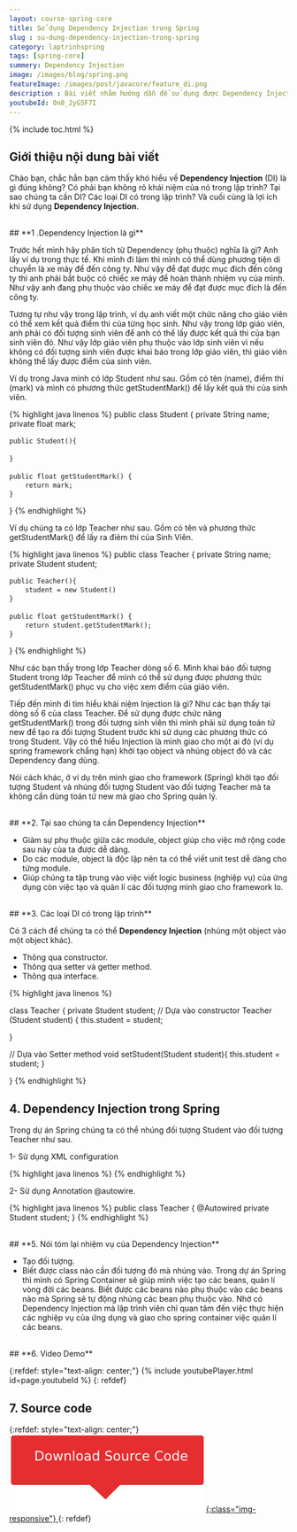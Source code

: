 ```yaml
---
layout: course-spring-core
title: Sử dụng Dependency Injection trong Spring
slug : su-dung-dependency-injection-trong-spring
category: laptrinhspring
tags: [spring-core]
summery: Dependency Injection  
image: /images/blog/spring.png
featureImage: /images/post/javacore/feature_di.png
description : Bài viết nhằm hướng dẫn để sử dụng được Dependency Injection trong lập trình Spring. Trước hết những chia sẻ trong bài sẽ giúp hiểu được thuật ngữ Dependency Injection trong Spring là gì? Tại sao chúng ta cần sử dụng Dependency Injection trong lập trình Spring. Sau đó được tìm hiểu về các loại DI có trong lập trình và tom lược lại các nhiệm vụ của Dependency Injection trong Spring. Cuối bài viết là video chia sẻ ví dụ code demo để người đọc tham khảo thêm.
youtubeId: 0n8_2yG5F7I
---
```


{% include toc.html %}

## **Giới thiệu nội dung bài viết**

Chào bạn, chắc hẳn bạn cảm thấy khó hiểu về <b>Dependency Injection</b> (DI) là gì đúng không? Có phải bạn không rõ khái niệm của nó trong lập trình?
Tại sao chúng ta cần DI? Các loại DI có trong lập trình? Và cuối cùng là lợi ích khi sử dụng <b>Dependency Injection</b>.

<br>
## **1 .Dependency Injection là gì**

Trước hết mình hãy phân tích từ Dependency (phụ thuộc) nghĩa là gì? Anh lấy ví dụ trong thực tế. Khi mình đi làm thì mình có thể dùng phương tiện di chuyển là xe máy để đến công ty. Như vậy để đạt được mục đích đến công ty thì anh phải bắt buộc có chiếc xe máy để hoàn thành nhiệm vụ của mình. Như vậy anh đang phụ thuộc vào chiếc xe máy để đạt được mục đích là đến công ty.

Tương tự như vậy trong lập trình, ví dụ anh viết một chức năng cho giáo viên có thể xem kết quả điểm thi của từng học sinh. Như vậy trong
lớp giáo viên, anh phải có đối tượng sinh viên để anh có thể lấy được kết quả thi của bạn sinh viên đó. Như vậy lớp giáo viên phụ thuộc vào
lớp sinh viên vì nếu không có đối tượng sinh viên được khai báo trong lớp giáo viên, thì giáo viên không thể lấy được điểm của sinh viên.

Ví dụ trong Java mình có lớp Student như sau. Gồm có tên (name), điểm thi (mark) và mình có phương thức getStudentMark() để lấy kết quả thi của sinh viên.

{% highlight java linenos %}
public class Student {
    private String name;
    private float mark;

    public Student(){

    }

    public float getStudentMark() {
        return mark;
    }
}
{% endhighlight %}

Ví dụ chúng ta có lớp Teacher như sau. Gồm có tên và phương thức getStudentMark() để lấy ra điẻm thi của Sinh Viên.

{% highlight java linenos  %}
public class Teacher  {
    private String name;
    private Student student;

    public Teacher(){
        student = new Student()
    }

    public float getStudentMark() {
        return student.getStudentMark();
    }
}
{% endhighlight %}

Như các bạn thấy trong lớp Teacher dòng số 6. Mình khai báo đối tượng Student trong lớp Teacher để mình có thể sử dụng được phương thức
getStudentMark() phục vụ cho việc xem điểm của giáo viên.

Tiếp đến mình đi tìm hiểu khái niệm Injection là gì?
Như các bạn thấy tại dòng số 6 của class Teacher. Để sử dụng được chức năng getStudentMark() trong đối tượng sinh viên thì mình phải
sử dụng toán tử new để tạo ra đối tượng Student trước khi sử dụng các phương thức có trong Student. Vậy có thể hiểu Injection là mình giao
cho một ai đó (ví dụ spring framework chẳng hạn) khởi tạo object và nhúng object đó và các Dependency đang dùng.

Nói cách khác, ở ví dụ trên mình giao cho framework (Spring) khởi tạo đối tượng Student và nhúng đối tượng Student vào đối tượng
Teacher mà ta không cần dùng toán tử new mà giao cho Spring quản lý.

<br>
## **2. Tại sao chúng ta cần Dependency Injection**

- Giảm sự phụ thuộc giữa các module, object giúp cho việc mở rộng code sau này của ta được dễ dàng.
- Do các module, object là độc lập nên ta có thể viết unit test dễ dàng cho từng module.
- Giúp chúng ta tập trung vào việc viết logic business (nghiệp vụ) của ứng dụng còn việc tạo và quản lí các đối tượng mình giao
cho framework lo.

<br>
## **3. Các loại DI có trong lập trình**

Có 3 cách để chúng ta có thể <b>Dependency Injection</b> (nhúng một object vào một object khác).

- Thông qua constructor.
- Thông qua setter và getter method.
- Thông qua interface.

{% highlight java linenos %}

class Teacher {
  private Student student;
  // Dựa vào constructor
  Teacher (Student student) {
    this.student = student;

  }

  // Dựa vào Setter method
  void setStudent(Student student){
    this.student = student;
  }

}
{% endhighlight %}

## **4. Dependency Injection trong Spring**

Trong dự án Spring chúng ta có thể nhúng đối tượng Student vào đối tượng Teacher như sau.

1- Sử dụng XML configuration

{% highlight java linenos %}
<bean id="student" class="org.levunguyen.student" /> 
<bean id="teacher" class="org.levunguyen.teacher"> 
    <constructor-arg  name="item" ref="student" /> 
</bean>
{% endhighlight %}

2- Sử dụng Annotation @autowire. 

{% highlight java linenos %}
public class Teacher {
    @Autowired
    private Student student; 
}
{% endhighlight %}

<br>
## **5. Nói tóm lại nhiệm vụ của Dependency Injection**

- Tạo đối tượng.
- Biết được class nào cần đối tượng đó mà nhúng vào. Trong dự án Spring thì mình có Spring Container sẽ giúp mình việc tạo các beans, quản lí vòng đời các beans. Biết được các beans nào phụ thuộc vào các beans nào mà Spring sẽ tự động nhúng các bean phụ thuộc vào. Nhờ có Dependency Injection mà lập trình viên chỉ quan tâm đến việc thực hiện các nghiệp vụ của ứng dụng và giao cho spring container việc quản lí các beans.

<br>
## **6. Video Demo**

{:refdef: style="text-align: center;"}
{% include youtubePlayer.html id=page.youtubeId %}
{: refdef}

## **7. Source code**

{:refdef: style="text-align: center;"}
<a href="https://github.com/levunguyen/Dependency-Injection" target="_blank"> ![Sourcecode ](/images/icon/githubsource.png){:class="img-responsive"} </a>
{: refdef}
